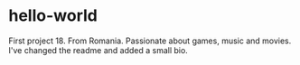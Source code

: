 # hello-world
First project
18.
From Romania.
Passionate about games, music and movies.
I've changed the readme and added a small bio.
